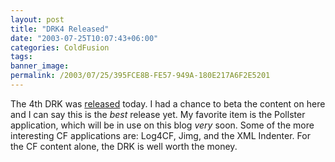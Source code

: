```yaml
---
layout: post
title: "DRK4 Released"
date: "2003-07-25T10:07:43+06:00"
categories: ColdFusion 
tags: 
banner_image: 
permalink: /2003/07/25/395FCE8B-FE57-949A-180E217A6F2E5201
---
```


The 4th DRK was <a href="http://www.macromedia.com/software/drk/productinfo/product_overview/volume4/">released</a> today. I had a chance to beta the content on here and I can say this is the <i>best</i> release yet. My favorite item is the Pollster application, which will be in use on this blog <i>very</i> soon. Some of the more interesting CF applications are: Log4CF,  Jimg, and the XML Indenter. For the CF content alone, the DRK is well worth the money.